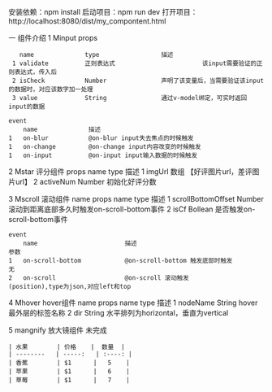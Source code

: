 安装依赖：npm install
启动项目：npm run dev
打开项目：http://localhost:8080/dist/my_compontent.html

一 组件介绍
1  Minput
    props
    
       name              type                 描述
     1 validate          正则表达式                        该input需要验证的正则表达式，传入后
     2 isCheck           Number               声明了该变量后，当需要验证该input的数据时，对应该数字加一处理
     3 value             String               通过v-model绑定，可实时返回input的数据
     
    event
        name              描述
    1   on-blur			  @on-blur input失去焦点的时候触发
    1   on-change		  @on-change input内容改变的时候触发
    1   on-input		  @on-input input输入数据的时候触发



2  Mstar  评分组件
    props
       name              type                 描述
     1 imgUrl            数组                        	  【好评图片url，差评图片url】
     2 activeNum         Number               初始化好评分数




3  Mscroll   滚动组件
        name
    props
       name              	type                 描述
     1 scrollBottomOffset   Number               滚动到距离底部多久时触发on-scroll-bottom事件
     2 isCf           		Bollean              是否触发on-scroll-bottom事件
     
    event
        name              			描述											参数
    1   on-scroll-bottom		    @on-scroll-bottom 触发底部时触发				无
    2   on-scroll	  				@on-scroll 滚动触发							(position),type为json,对应left和top
    
    
4   Mhover   hover组件
        name
    props
       name              	type                 描述
     1 nodeName   			String               hover最外层的标签名称
     2 dir         			String               水平排列为horizontal，垂直为vertical
     
5   mangnify   放大镜组件   未完成
     
    
  	| 水果        | 价格    |  数量  |
    | --------   | -----:   | :----: |
    | 香蕉        | $1      |   5    |
    | 苹果        | $1      |   6    |
    | 草莓        | $1      |   7    |

   

   